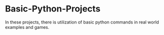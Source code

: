 # Basic-Python-Projects
In these projects, there is utilization of basic python commands in real world examples and games. 
